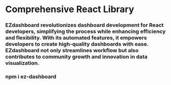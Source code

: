 # Comprehensive React Library 

### EZdashboard revolutionizes dashboard development for React developers, simplifying the process while enhancing efficiency and flexibility. With its automated features, it empowers developers to create high-quality dashboards with ease. EZdashboard not only streamlines workflow but also contributes to community growth and innovation in data visualization.

### npm i ez-dashboard

